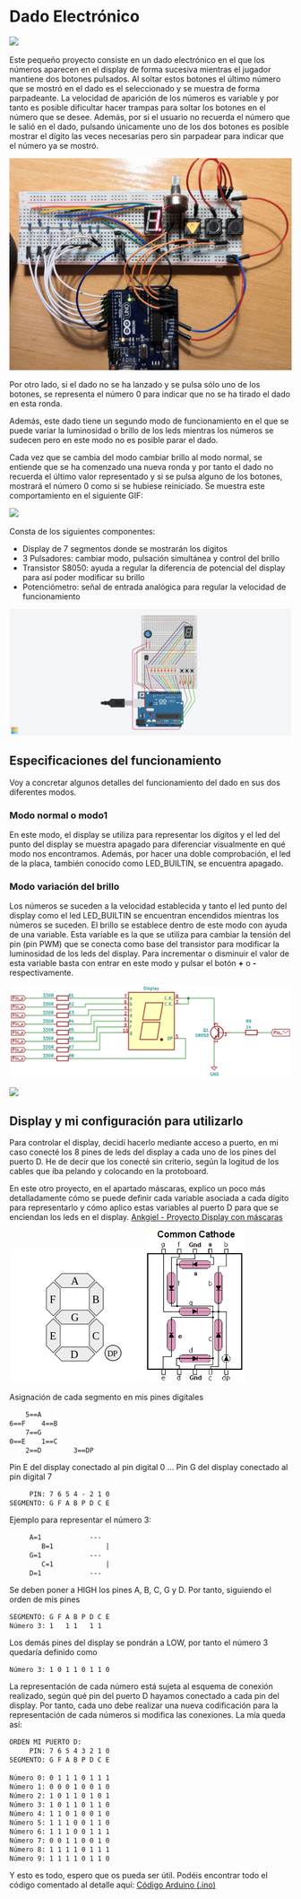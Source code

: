 # Dado Electrónico

![](demo_dado.gif)

Este pequeño proyecto consiste en un dado electrónico en el que los números aparecen en el display de forma sucesiva mientras el jugador mantiene dos botones pulsados. Al soltar estos botones el último número que se mostró en el dado es el seleccionado y se muestra de forma parpadeante. La velocidad de aparición de los números es variable y por tanto es posible dificultar hacer trampas para soltar los botones en el número que se desee. Además, por si el usuario no recuerda el número que le salió en el dado, pulsando únicamente uno de los dos botones es posible mostrar el dígito las veces necesarias pero sin parpadear para indicar que el número ya se mostró. 

![](IMG_20191029_224508.jpg)

Por otro lado, si el dado no se ha lanzado y se pulsa sólo uno de los botones, se representa el número 0 para indicar que no se ha tirado el dado en esta ronda.

Además, este dado tiene un segundo modo de funcionamiento en el que se puede variar la luminosidad o brillo de los leds mientras los números se sudecen pero en este modo no es posible parar el dado. 

Cada vez que se cambia del modo cambiar brillo al modo normal, se entiende que se ha comenzado una nueva ronda y por tanto el dado no recuerda el último valor representado y si se pulsa alguno de los botones, mostrará el número 0 como si se hubiese reiniciado. Se muestra este comportamiento en el siguiente GIF:

![](demo_cero.gif)  
  


Consta de los siguientes componentes: 
* Display de 7 segmentos donde se mostrarán los dígitos
* 3 Pulsadores: cambiar modo, pulsación simultánea y control del brillo
* Transistor S8050: ayuda a regular la diferencia de potencial del display para así poder modificar su brillo
* Potenciómetro: señal de entrada analógica para regular la velocidad de funcionamiento


![Ensamblaje del circuito](circuito_dado.png)


## Especificaciones del funcionamiento
Voy a concretar algunos detalles del funcionamiento del dado en sus dos diferentes modos. 

### Modo normal o modo1
En este modo, el display se utiliza para representar los dígitos y el led del punto del display se muestra apagado para diferenciar visualmente en qué modo nos encontramos. Además, por hacer una doble comprobación, el led de la placa, también conocido como LED_BUILTIN, se encuentra apagado. 

### Modo variación del brillo
Los números se suceden a la velocidad establecida y tanto el led punto del display como el led LED_BUILTIN se encuentran encendidos mientras los números se suceden. El brillo se establece dentro de este modo con ayuda de una variable. Esta variable es la que se utiliza para cambiar la tensión del pin (pin PWM) que se conecta como base del transistor para modificar la luminosidad de los leds del display. Para incrementar o disminuir el valor de esta variable basta con entrar en este modo y pulsar el botón **+** o **-** respectivamente. 

![Esquema transistor](esquema.png)

![](demo_brillo.gif)


## Display y mi configuración para utilizarlo
Para controlar el display, decidí hacerlo mediante acceso a puerto, en mi caso conecté los 8 pines de leds del display a cada uno de los pines del puerto D. He de decir que los conecté sin criterio, según la logitud de los cables que iba pelando y colocando en la protoboard. 

En este otro proyecto, en el apartado máscaras, explico un poco más detalladamente cómo se puede definir cada variable asociada a cada dígito para representarlo y cómo aplico estas variables al puerto D para que se enciendan los leds en el display.
[Ankgiel - Proyecto Display con máscaras](https://github.com/ankgiel/Display_mascaras)


![Etiquetado display](etiquetado_display_7_segmentos.png)    ![Pines del display](pines_display.PNG)
 
Asignación de cada segmento en mis pines digitales 


        5==A
    6==F    4==B
        7==G
    0==E    1==C
        2==D        3==DP

Pin E del display conectado al pin digital 0
...
Pin G del display conectado al pin digital 7
    
         PIN: 7 6 5 4 - 2 1 0 
    SEGMENTO: G F A B P D C E 

Ejemplo para representar el número 3:

         A=1            ---
            B=1             |
         G=1            ---
            C=1             |
         D=1            ---
         
Se deben poner a HIGH los pines A, B, C, G y D. Por tanto, siguiendo el orden de mis pines
    
    SEGMENTO: G F A B P D C E
    Número 3: 1   1 1   1 1

Los demás pines del display se pondrán a LOW, por tanto el número 3 quedaría definido como

    Número 3: 1 0 1 1 0 1 1 0
    
La representación de cada número está sujeta al esquema de conexión realizado, según qué pin del puerto D hayamos conectado a cada pin del display. Por tanto, cada uno debe realizar una nueva codificación para la representación de cada números si modifica las conexiones. La mía queda así:

    ORDEN MI PUERTO D:
         PIN: 7 6 5 4 3 2 1 0
    SEGMENTO: G F A B P D C E

    Número 0: 0 1 1 1 0 1 1 1
    Número 1: 0 0 0 1 0 0 1 0
    Número 2: 1 0 1 1 0 1 0 1
    Número 3: 1 0 1 1 0 1 1 0
    Número 4: 1 1 0 1 0 0 1 0
    Número 5: 1 1 1 0 0 1 1 0
    Número 6: 1 1 1 0 0 1 1 1
    Número 7: 0 0 1 1 0 0 1 0
    Número 8: 1 1 1 1 0 1 1 1
    Número 9: 1 1 1 1 0 1 1 0


Y esto es todo, espero que os pueda ser útil. Podéis encontrar todo el código comentado al detalle aquí:
[Código Arduino (.ino)](https://github.com/ankgiel/dado_electronico_v3.ino)

